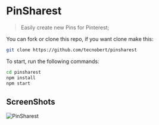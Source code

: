 # PinSharest

> Easily create new Pins for Pinterest;

You can fork or clone this repo, if you want clone make this:

```sh
git clone https://github.com/tecnobert/pinsharest
```

To start, run the following commands:

```sh
cd pinsharest
npm install
npm start
```

## ScreenShots
![PinSharest](https://raw.githubusercontent.com/tecnobert/pinsharest/master/screenshots/PinSharest.png)
